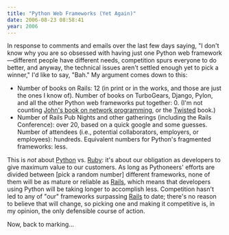 ```yaml
---
title: "Python Web Frameworks (Yet Again)"
date: 2006-08-23 08:58:41
year: 2006
---
```

In response to comments and emails over the last few days saying, "I don't know why you are so obsessed with having just one Python web framework—different people have different needs, competition spurs everyone to do better, and anyway, the technical issues aren't settled enough yet to pick a winner," I'd like to say, "Bah." My argument comes down to this:

<ul>
  <li>Number of books on Rails: 12 (in print or in the works, and those are just the ones I know of).  Number of books on TurboGears, Django, Pylon, and all the other Python web frameworks put together: 0.  (I'm not counting <a href="http://www.amazon.com/gp/product/1590593715">John's book on network programming</a>, or the <a href="http://www.amazon.com/gp/product/0596100329">Twisted</a> book.)</li>
  <li>Number of Rails Pub Nights and other gatherings (including the Rails Conference): over 20, based on a quick google and some guesses.  Number of attendees (i.e., potential collaborators, employers, or employees): hundreds.  Equivalent numbers for Python's fragmented frameworks: less.</li>
</ul>

This is <em>not</em> about <a href="http://www.python.org">Python</a> vs. <a href="http://www.ruby-lang.org">Ruby</a>: it's about our obligation as developers to give maximum value to our customers.  As long as Pythoneers' efforts are divided between [pick a random number] different frameworks, none of them will be as mature or reliable as <a href="http://www.rubyonrails.org/">Rails</a>, which means that developers using Python will be taking longer to accomplish less.  Competition hasn't led to any of "our" frameworks surpassing <a href="http://www.rubyonrails.org/">Rails</a> to date; there's no reason to believe that will change, so picking one and making it competitive is, in my opinion, the only defensible course of action.

Now, back to marking...
